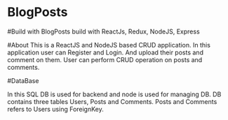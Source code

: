 # BlogPosts

#Build with
BlogPosts build with ReactJs, Redux, NodeJS, Express

#About
This is a ReactJS and NodeJS based CRUD application.
In this application user can Register and Login.
And upload their posts and comment on them.
User can perform CRUD operation on posts and comments.

#DataBase

In this SQL DB is used for backend and node is used for managing DB.
DB contains three tables Users, Posts and Comments.
Posts and Comments refers to Users using ForeignKey.
